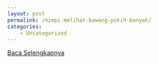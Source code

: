 ```yaml
---
layout: post
permalink: /mimpi-melihat-bawang-putih-banyak/
categories:
    - Uncategorized
---
```


[Baca Selengkapnya](/05)